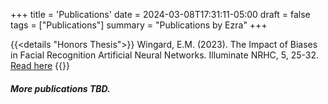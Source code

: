 +++
title = 'Publications'
date = 2024-03-08T17:31:11-05:00
draft = false
tags = ["Publications"]
summary = "Publications by Ezra"
+++

{{<details "Honors Thesis">}}
Wingard, E.M. (2023). The Impact of Biases in Facial Recognition Artificial Neural Networks. Illuminate NRHC, 5, 25-32. [Read here](https://www.illuminatenrhc.com/post/the-impact-of-biases-in-facial-recognition-artificial-neural-networks-by-ezra-wingard)
{{</details>}}

##### More publications TBD.